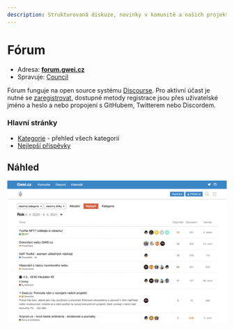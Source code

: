 ```yaml
---
description: Strukturovaná diskuze, novinky v komunitě a našich projektech
---
```


# Fórum

* Adresa: [**forum.gwei.cz**](https://forum.gwei.cz/)
* Spravuje: [Council](../council/)

Fórum funguje na open source systému [Discourse](https://www.discourse.org/). Pro aktivní účast je nutné se [zaregistrovat](https://forum.gwei.cz/signup), dostupné metody registrace jsou přes uživatelské jméno a heslo a nebo propojení s GitHubem, Twitterem nebo Discordem.

### Hlavní stránky

* [Kategorie](https://forum.gwei.cz/categories) - přehled všech kategorií
* [Nejlepší příspěvky](https://forum.gwei.cz/top)

## Náhled

[![Náhled našeho fóra](<../.gitbook/assets/forum-screenshot (1).png>)](https://forum.gwei.cz)



